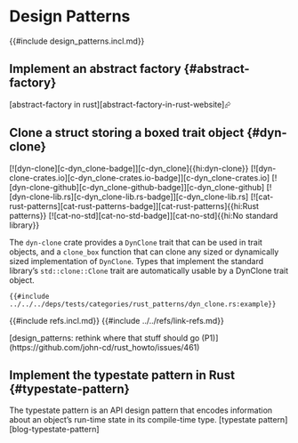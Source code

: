 # Design Patterns

{{#include design_patterns.incl.md}}

## Implement an abstract factory {#abstract-factory}

[abstract-factory in rust][abstract-factory-in-rust-website]⮳

## Clone a struct storing a boxed trait object {#dyn-clone}

[![dyn-clone][c-dyn_clone-badge]][c-dyn_clone]{{hi:dyn-clone}}
[![dyn-clone-crates.io][c-dyn_clone-crates.io-badge]][c-dyn_clone-crates.io]
[![dyn-clone-github][c-dyn_clone-github-badge]][c-dyn_clone-github]
[![dyn-clone-lib.rs][c-dyn_clone-lib.rs-badge]][c-dyn_clone-lib.rs]
[![cat-rust-patterns][cat-rust-patterns-badge]][cat-rust-patterns]{{hi:Rust patterns}}
[![cat-no-std][cat-no-std-badge]][cat-no-std]{{hi:No standard library}}

The `dyn-clone` crate provides a `DynClone` trait that can be used in trait objects, and a `clone_box` function that can clone any sized or dynamically sized implementation of `DynClone`. Types that implement the standard library’s `std::clone::Clone` trait are automatically usable by a DynClone trait object.

```rust,editable
{{#include ../../../deps/tests/categories/rust_patterns/dyn_clone.rs:example}}
```

{{#include refs.incl.md}}
{{#include ../../refs/link-refs.md}}

<div class="hidden">
[design_patterns: rethink where that stuff should go (P1)](https://github.com/john-cd/rust_howto/issues/461)

## Implement the typestate pattern in Rust {#typestate-pattern}

The typestate pattern is an API design pattern that encodes information about an object’s run-time state in its compile-time type.
[typestate pattern][blog-typestate-pattern]

</div>
